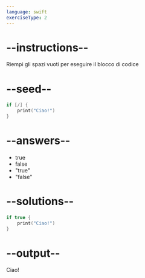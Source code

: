 ```yaml
---
language: swift
exerciseType: 2
---
```


# --instructions--

Riempi gli spazi vuoti per eseguire il blocco di codice

# --seed--

```swift
if [/] {
    print("Ciao!")
}
```

# --answers--

- true
- false
- "true"
- "false"

# --solutions--

```swift
if true {
    print("Ciao!")
}
```

# --output--

Ciao!
